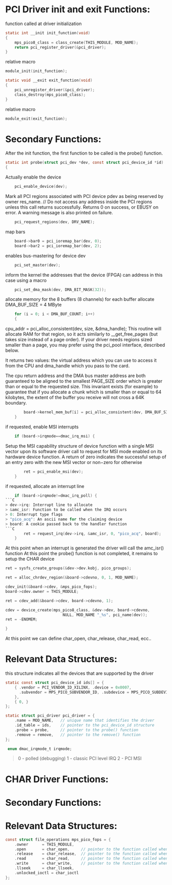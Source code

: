 PCI Driver init and exit Functions:
===================================

function called at driver initialization

```C
static int __init init_function(void) 
{
    mps_pico8_class = class_create(THIS_MODULE, MOD_NAME);
    return pci_register_driver(&pci_driver);
}
```
relative macro
```C
module_init(init_function);
```

```C
static void __exit exit_function(void) 
{
    pci_unregister_driver(&pci_driver);
    class_destroy(mps_pico8_class);
}
```
relative macro
```C
module_exit(exit_function);
```

Secondary Functions:
====================

After the init function, the first function to be called is the probe() function.

```C
static int probe(struct pci_dev *dev, const struct pci_device_id *id)
{
```
Actually enable the device
```C
    pci_enable_device(dev);
```
    
Mark all PCI regions associated with PCI device pdev as being reserved by owner res_name. // Do not access any address inside the PCI regions unless this call returns successfully.
Returns 0 on success, or EBUSY on error. A warning message is also printed on failure. 
```C
    pci_request_regions(dev, DRV_NAME);
```
map bars
```C
    board->bar0 = pci_ioremap_bar(dev, 0);
    board->bar2 = pci_ioremap_bar(dev, 2);
```
enables bus-mastering for device dev
```C
    pci_set_master(dev);
```
inform the kernel the addresses that the device (FPGA) can address in this case using a macro
```C
    pci_set_dma_mask(dev, DMA_BIT_MASK(32));
```
allocate memory for the 8 buffers (8 channels)
for each buffer allocate DMA_BUF_SIZE = 4 MByte
```C
    for (i = 0; i < DMA_BUF_COUNT; i++) 
    {
```
cpu_addr = pci_alloc_consistent(dev, size, &dma_handle);
This routine will allocate RAM for that region, so it acts similarly to __get_free_pages (but takes size instead of a page order).  If your driver needs regions sized smaller than a page, you may prefer using the pci_pool interface, described below.

It returns two values: the virtual address which you can use to access it from the CPU and dma_handle which you pass to the card.

The cpu return address and the DMA bus master address are both guaranteed to be aligned to the smallest PAGE_SIZE order which is greater than or equal to the requested size.  This invariant exists (for example) to guarantee that if you allocate a chunk which is smaller than or equal to 64 kilobytes, the extent of the buffer you receive will not cross a 64K boundary.
```C
        board->kernel_mem_buf[i] = pci_alloc_consistent(dev, DMA_BUF_SIZE, &board->dma_buf[i]);
    }
```
if requested, enable MSI interrupts
```C
    if (board->irqmode==dmac_irq_msi) {
```
Setup the MSI capability structure of device function with a single MSI vector upon its software driver call to request for MSI mode enabled on its hardware device function. A return of zero indicates the successful setup of an entry zero with the new MSI vector or non−zero for otherwise
```C
        ret = pci_enable_msi(dev);
    }
```
if requested, allocate an interrupt line
```C
    if (board->irqmode!=dmac_irq_poll) {
```C
> dev->irq: Interrupt line to allocate
> &amc_isr: Function to be called when the IRQ occurs
> 0: Interrupt type flags
> "pico_acq": An ascii name for the claiming device
> board: A cookie passed back to the handler function
```C
        ret = request_irq(dev->irq, &amc_isr, 0, "pico_acq", board);
    }
```
At this point when an interrupt is generated the driver will call the amc_isr() function
At this point the probe() function is not completed, it remains to setup the CHAR device

```C
ret = sysfs_create_groups(&dev->dev.kobj, pico_groups);
```


```C
ret = alloc_chrdev_region(&board->cdevno, 0, 1, MOD_NAME);
```


```C
cdev_init(&board->cdev, &mps_pico_fops);
board->cdev.owner = THIS_MODULE;
```


```C
ret = cdev_add(&board->cdev, board->cdevno, 1);
```


```C
cdev = device_create(mps_pico8_class, &dev->dev, board->cdevno,
                         NULL, MOD_NAME "_%s", pci_name(dev));
ret = -ENOMEM;
```


```C
}
```

At this point we can define char_open, char_release, char_read, ecc..




Relevant Data Structures:
=========================

this structure indicates all the devices that are supported by the driver
```C
static const struct pci_device_id ids[] = {
	{ .vendor = PCI_VENDOR_ID_XILINX, .device = 0x0007,
	  .subvendor = MPS_PICO_SUBVENDOR_ID, .subdevice = MPS_PICO_SUBDEVICE_ID
	},
	{ 0, }
};
```

```C
static struct pci_driver pci_driver = {
    .name = MOD_NAME,   // unique name that identifies the driver
	.id_table = ids,    // pointer to the pci_device_id structure
	.probe = probe,     // pointer to the probe() function
	.remove = remove,   // pointer to the remove() function
};
```

```C
 enum dmac_irqmode_t irqmode;
```

> 0 - polled  (debugging)
> 1 - classic PCI level IRQ
> 2 - PCI MSI





CHAR Driver Functions:
======================




Secondary Functions:
====================



Relevant Data Structures:
=========================

```C
const struct file_operations mps_pico_fops = {
	.owner		= THIS_MODULE,
	.open		= char_open,     // pointer to the function called when opening device file
	.release	= char_release,  // pointer to the function called when closing device file
	.read		= char_read,     // pointer to the function called when reading from device file
    .write      = char_write,    // pointer to the function called when writing to device file
    .llseek     = char_llseek,
	.unlocked_ioctl = char_ioctl
};
```